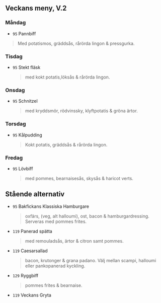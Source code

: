## Veckans meny, V.2

### Måndag 

*  `95` Pannbiff 
  > Med potatismos, gräddsås, rårörda lingon & pressgurka.
 
  


### Tisdag

* `95` Stekt fläsk
  > med kokt potatis,löksås & rårörda lingon.  
  


### Onsdag

* `95` Schnitzel 
  >  med kryddsmör, rödvinssky, klyftpotatis & gröna ärtor.



### Torsdag

* `95` Kålpudding 
  >    Kokt potatis, gräddsås & rårörda lingon. 


### Fredag

* `95` Lövbiff
  >  med pommes, bearnaisesås, skysås & haricot verts.


## Stående alternativ

* `95` Bakfickans Klassiska Hamburgare
  >oxfärs, (veg, alt halloumi), ost, bacon & hamburgardressing. Serveras med pommes frites.

* `119`  Panerad spätta
  >   med remouladsås, ärtor & citron samt pommes.

* `119` Caesarsallad
  > bacon, krutonger & grana padano. Välj mellan scampi, halloumi eller pankopanerad kyckling.
  
* `129` Ryggbiff
  > pommes frites & bearnaise.

* `119` Veckans Gryta 
  

